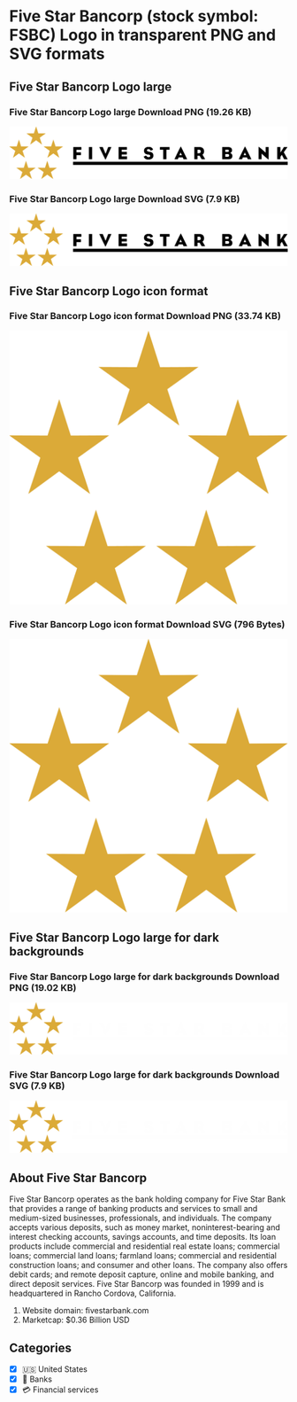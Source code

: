 # Five Star Bancorp (stock symbol: FSBC) Logo in transparent PNG and SVG formats

## Five Star Bancorp Logo large

### Five Star Bancorp Logo large Download PNG (19.26 KB)

![Five Star Bancorp Logo large Download PNG (19.26 KB)](/img/orig/FSBC_BIG-9d303e46.png)

### Five Star Bancorp Logo large Download SVG (7.9 KB)

![Five Star Bancorp Logo large Download SVG (7.9 KB)](/img/orig/FSBC_BIG-614a6271.svg)

## Five Star Bancorp Logo icon format

### Five Star Bancorp Logo icon format Download PNG (33.74 KB)

![Five Star Bancorp Logo icon format Download PNG (33.74 KB)](/img/orig/FSBC-5b11aff2.png)

### Five Star Bancorp Logo icon format Download SVG (796 Bytes)

![Five Star Bancorp Logo icon format Download SVG (796 Bytes)](/img/orig/FSBC-b8b48105.svg)

## Five Star Bancorp Logo large for dark backgrounds

### Five Star Bancorp Logo large for dark backgrounds Download PNG (19.02 KB)

![Five Star Bancorp Logo large for dark backgrounds Download PNG (19.02 KB)](/img/orig/FSBC_BIG.D-cd3f5305.png)

### Five Star Bancorp Logo large for dark backgrounds Download SVG (7.9 KB)

![Five Star Bancorp Logo large for dark backgrounds Download SVG (7.9 KB)](/img/orig/FSBC_BIG.D-286c4478.svg)

## About Five Star Bancorp

Five Star Bancorp operates as the bank holding company for Five Star Bank that provides a range of banking products and services to small and medium-sized businesses, professionals, and individuals. The company accepts various deposits, such as money market, noninterest-bearing and interest checking accounts, savings accounts, and time deposits. Its loan products include commercial and residential real estate loans; commercial loans; commercial land loans; farmland loans; commercial and residential construction loans; and consumer and other loans. The company also offers debit cards; and remote deposit capture, online and mobile banking, and direct deposit services. Five Star Bancorp was founded in 1999 and is headquartered in Rancho Cordova, California.

1. Website domain: fivestarbank.com
2. Marketcap: $0.36 Billion USD


## Categories
- [x] 🇺🇸 United States
- [x] 🏦 Banks
- [x] 💳 Financial services
